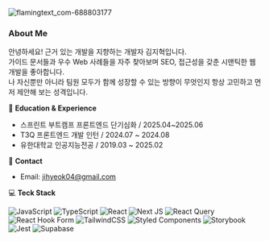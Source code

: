 ![flamingtext_com-688803177](https://github.com/user-attachments/assets/76bb3dcb-541e-4264-8b54-a652d2d9610a)


### About Me

안녕하세요! 근거 있는 개발을 지향하는 개발자 김지혁입니다.   
가이드 문서들과 우수 Web 사례들을 자주 찾아보며 SEO, 접근성을 갖춘 시맨틱한 웹 개발을 좋아합니다.   
나 자신뿐만 아니라 팀원 모두가 함께 성장할 수 있는 방향이 무엇인지 항상 고민하고 먼저 제안해 보는 성격입니다.

📖 **Education & Experience**
- 스프린트 부트캠프 프론트엔드 단기심화 / 2025.04~2025.06
- T3Q 프론트엔드 개발 인턴 / 2024.07 ~ 2024.08
- 유한대학교 인공지능전공 / 2019.03 ~ 2025.02

🤝 **Contact**
- Email: jihyeok04@gmail.com

💻 **Teck Stack**   

![JavaScript](https://img.shields.io/badge/javascript-%23323330.svg?style=for-the-badge&logo=javascript&logoColor=%23F7DF1E)
![TypeScript](https://img.shields.io/badge/typescript-%23007ACC.svg?style=for-the-badge&logo=typescript&logoColor=white)
![React](https://img.shields.io/badge/react-%2320232a.svg?style=for-the-badge&logo=react&logoColor=%2361DAFB)
![Next JS](https://img.shields.io/badge/Next-black?style=for-the-badge&logo=next.js&logoColor=white)
![React Query](https://img.shields.io/badge/-React%20Query-FF4154?style=for-the-badge&logo=react%20query&logoColor=white)
![React Hook Form](https://img.shields.io/badge/React%20Hook%20Form-%23EC5990.svg?style=for-the-badge&logo=reacthookform&logoColor=white)
![TailwindCSS](https://img.shields.io/badge/tailwindcss-%2338B2AC.svg?style=for-the-badge&logo=tailwind-css&logoColor=white)
![Styled Components](https://img.shields.io/badge/styled--components-DB7093?style=for-the-badge&logo=styled-components&logoColor=white)
![Storybook](https://img.shields.io/badge/-Storybook-FF4785?style=for-the-badge&logo=storybook&logoColor=white)
![Jest](https://img.shields.io/badge/-jest-%23C21325?style=for-the-badge&logo=jest&logoColor=white)
![Supabase](https://img.shields.io/badge/Supabase-3ECF8E?style=for-the-badge&logo=supabase&logoColor=white)
<!--
**juyesu/juyesu** is a ✨ _special_ ✨ repository because its `README.md` (this file) appears on your GitHub profile.

Here are some ideas to get you started:

- 🔭 I’m currently working on ...
- 🌱 I’m currently learning ...
- 👯 I’m looking to collaborate on ...
- 🤔 I’m looking for help with ...
- 💬 Ask me about ...
- 📫 How to reach me: ...
- 😄 Pronouns: ...
- ⚡ Fun fact: ...
-->
